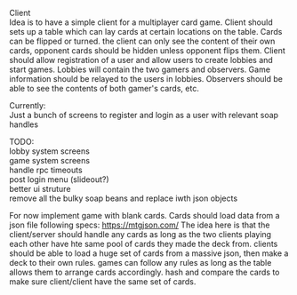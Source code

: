 Client<br>
Idea is to have a simple client for a multiplayer card game. Client should sets up a table which can lay cards at certain locations on the table. Cards can be flipped or turned. the client can only see the content of their own cards, opponent cards should be hidden unless opponent flips them. Client should allow registration of a user and allow users to create lobbies and start games. Lobbies will contain the two gamers and observers. Game information should be relayed to the users in lobbies. Observers should be able to see the contents of both gamer's cards, etc.

Currently:<br>Just a bunch of screens to register and login as a user
	with relevant soap handles

TODO:<br>
lobby system screens<br>
game system screens<br>
handle rpc timeouts<br>
post login menu (slideout?)<br>
better ui struture<br>
remove all the bulky soap beans and replace iwth json objects<br>

For now implement game with blank cards. Cards should load data from a json file following specs: https://mtgjson.com/
The idea here is that the client/server should handle any cards as long as the two clients playing each other have hte same pool of cards they made the deck from.
clients should be able to load a huge set of cards from a massive json, then make a deck to their own rules. games can follow any rules as long as the table allows them to arrange cards accordingly.
hash and compare the cards to make sure client/client have the same set of cards.